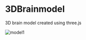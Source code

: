 # 3DBrainmodel
3D brain model created using three.js

![model1](https://user-images.githubusercontent.com/43719324/120251652-e9e05280-c28a-11eb-95eb-4e626e8b6756.png)
